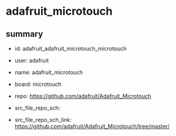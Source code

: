 # adafruit_microtouch
 
## summary 
* id: adafruit_adafruit_microtouch_microtouch
* user: adafruit
* name: adafruit_microtouch
* board: microtouch
* repo: https://github.com/adafruit/Adafruit_Microtouch



* src_file_repo_sch: 
* src_file_repo_sch_link: https://github.com/adafruit/Adafruit_Microtouch/tree/master/







